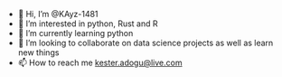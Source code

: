 - 👋 Hi, I’m @KAyz-1481
- 👀 I’m interested in python, Rust and R
- 🌱 I’m currently learning python
- 💞️ I’m looking to collaborate on data science projects as well as learn new things
- 📫 How to reach me kester.adogu@live.com

<!---
KAyz-1481/KAyz-1481 is a ✨ special ✨ repository because its `README.md` (this file) appears on your GitHub profile.
You can click the Preview link to take a look at your changes.
--->
